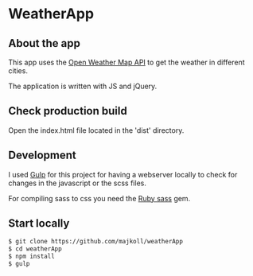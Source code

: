 # WeatherApp

## About the app
This app uses the [Open Weather Map API](http://www.openweathermap.org/API#weather)
to get the weather in different cities. 

The application is written with JS and jQuery. 

## Check production build
Open the index.html file located in the 'dist' directory. 

## Development
I used [Gulp](http://gulpjs.com/) for this project for having a webserver locally to 
check for changes in the javascript or the scss files. 

For compiling sass to css you need the [Ruby sass](http://sass-lang.com/install) gem. 

## Start locally
```sh
$ git clone https://github.com/majkoll/weatherApp
$ cd weatherApp
$ npm install
$ gulp
```


